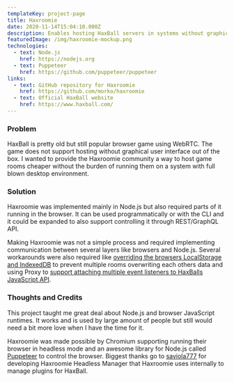 ```yaml
---
templateKey: project-page
title: Haxroomie
date: 2020-11-14T15:04:10.000Z
description: Enables hosting HaxBall servers in systems without graphical environment.
featuredImage: /img/haxroomie-mockup.png
technologies:
  - text: Node.js
    href: https://nodejs.org
  - text: Puppeteer
    href: https://github.com/puppeteer/puppeteer
links:
  - text: GitHub repository for Haxroomie
    href: https://github.com/morko/haxroomie
  - text: Official HaxBall website
    href: https://www.haxball.com/
---
```


### Problem

HaxBall is pretty old but still popular browser game using WebRTC. The game does not support hosting without graphical user interface out of the box. I wanted to provide the Haxroomie community a way to host game rooms cheaper without the burden of running them on a system with full blown desktop environment.

### Solution

Haxroomie was implemented mainly in Node.js but also required parts of it running in the browser. It can be used programmatically or with the CLI and it could be expanded to also support controlling it through REST/GraphQL API.

Making Haxroomie was not a simple process and required implementing communication between several layers like browsers and Node.js. Several workarounds were also required like [overriding the browsers LocalStorage and IndexedDB](https://github.com/morko/haxroomie/blob/master/packages/haxroomie-core/src/browser/shared-storage.js) to prevent multiple rooms overwriting each others data and using Proxy to [support attaching multiple event listeners to HaxBalls JavaScript API](https://github.com/morko/haxball-room-trapper).

### Thoughts and Credits

This project taught me great deal about Node.js and browser JavaScript runtimes. It works and is used by large amount of people but still would need a bit more love when I have the time for it.

Haxroomie was made possible by Chromium supporting running their browser in headless mode and an awesome library for Node.js called [Puppeteer](https://github.com/puppeteer/puppeteer) to control the browser. Biggest thanks go to [saviola777](https://github.com/saviola777) for developing Haxroomie Headless Manager that Haxroomie uses internally to manage plugins for HaxBall.
